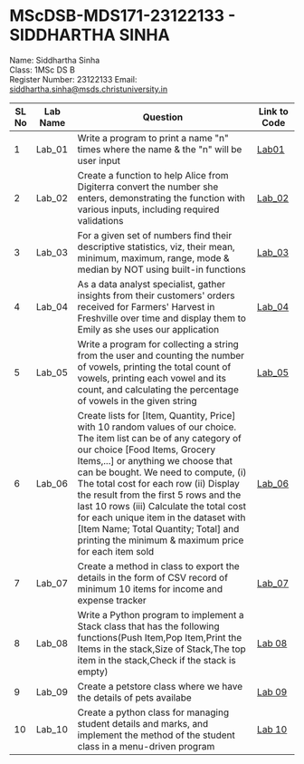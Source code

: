 # MScDSB-MDS171-23122133 - SIDDHARTHA SINHA
Name: Siddhartha Sinha   
Class: 1MSc DS B   
Register Number: 23122133
Email: siddhartha.sinha@msds.christuniversity.in

| SL No | Lab Name | Question | Link to Code |
|---    |---       |---       |---           |
| 1     | Lab_01   | Write a program to print a name "n" times where the name & the "n" will be user input|<a href="[Lab01](https://github.com/BichutiPata19/MScDSB-MDS171-23122133-Siddhartha/blob/78789088cb3227fcb62fc54ff248f2f6bcd94e94/Lab%20works/Lab01/Lab01.ipynb)">[Lab01](https://github.com/BichutiPata19/MScDSB-MDS171-23122133-Siddhartha/blob/78789088cb3227fcb62fc54ff248f2f6bcd94e94/Lab%20works/Lab01/Lab01.ipynb)</a>|
| 2     | Lab_02   | Create a function to help Alice from Digiterra convert the number she enters, demonstrating the function with various inputs, including required validations|<a href="[Lab02.ipynb](https://github.com/BichutiPata19/MScDSB-MDS171-23122133-Siddhartha/tree/18a1bade973f3b0fe1290c49db73d210cd9614db/Lab%20works/Lab02)">[Lab_02](https://github.com/BichutiPata19/MScDSB-MDS171-23122133-Siddhartha/tree/18a1bade973f3b0fe1290c49db73d210cd9614db/Lab%20works/Lab02)</a>|
| 3     | Lab_03   | For a given set of numbers find their descriptive statistics, viz, their mean, minimum, maximum, range, mode & median by NOT using built-in functions|<a href="[Lab03.ipynb](https://github.com/BichutiPata19/MScDSB-MDS171-23122133-Siddhartha/tree/18a1bade973f3b0fe1290c49db73d210cd9614db/Lab%20works/Lab03)">[Lab_03](https://github.com/BichutiPata19/MScDSB-MDS171-23122133-Siddhartha/tree/18a1bade973f3b0fe1290c49db73d210cd9614db/Lab%20works/Lab03)</a>|
| 4     | Lab_04   | As a data analyst specialist, gather insights from their customers' orders received for Farmers' Harvest in Freshville over time and display them to Emily as she uses our application|<a href="[Lab04.ipynb](https://github.com/BichutiPata19/MScDSB-MDS171-23122133-Siddhartha/tree/18a1bade973f3b0fe1290c49db73d210cd9614db/Lab%20works/Lab04)">[Lab_04](https://github.com/BichutiPata19/MScDSB-MDS171-23122133-Siddhartha/tree/18a1bade973f3b0fe1290c49db73d210cd9614db/Lab%20works/Lab04)</a>|
| 5     | Lab_05   | Write a program for collecting a string from the user and counting the number of vowels, printing the total count of vowels, printing each vowel and its count, and calculating the percentage of vowels in the given string|<a href="[Lab05.ipynb](https://github.com/BichutiPata19/MScDSB-MDS171-23122133-Siddhartha/tree/18a1bade973f3b0fe1290c49db73d210cd9614db/Lab%20works/Lab05)">[Lab_05](https://github.com/BichutiPata19/MScDSB-MDS171-23122133-Siddhartha/tree/18a1bade973f3b0fe1290c49db73d210cd9614db/Lab%20works/Lab05)</a>|
| 6     | Lab_06   | Create lists for [Item, Quantity, Price] with 10 random values of our choice. The item list can be of any category of our choice [Food Items, Grocery Items,...] or anything we choose that can be bought. We need to compute, (i) The total cost for each row (ii) Display the result from the first 5 rows and the last 10 rows (iii) Calculate the total cost for each unique item in the dataset with [Item Name; Total Quantity; Total] and printing the minimum & maximum price for each item sold|<a href="[Lab06.ipynb](https://github.com/BichutiPata19/MScDSB-MDS171-23122133-Siddhartha/tree/18a1bade973f3b0fe1290c49db73d210cd9614db/Lab%20works/Lab06)">[Lab_06](https://github.com/BichutiPata19/MScDSB-MDS171-23122133-Siddhartha/tree/18a1bade973f3b0fe1290c49db73d210cd9614db/Lab%20works/Lab06)</a>|
| 7     | Lab_07   | Create a method in class to export the details in the form of CSV record of minimum 10 items for income and expense tracker|<a href="[[Lab 07.ipynb](https://github.com/BichutiPata19/MScDSB-MDS171-23122133-Siddhartha/tree/18a1bade973f3b0fe1290c49db73d210cd9614db/Lab%20works/Lab07)](https://github.com/BichutiPata19/MScDSB-MDS171-23122133-Siddhartha/tree/18a1bade973f3b0fe1290c49db73d210cd9614db/Lab%20works/Lab07)">[Lab_07](https://github.com/BichutiPata19/MScDSB-MDS171-23122133-Siddhartha/tree/18a1bade973f3b0fe1290c49db73d210cd9614db/Lab%20works/Lab07)</a>|
| 8     | Lab_08   | Write a Python program to implement a Stack class that has the following functions(Push Item,Pop Item,Print the Items in the stack,Size of Stack,The top item in the stack,Check if the stack is empty)|<a href="[Lab 08.ipynb](https://github.com/BichutiPata19/MScDSB-MDS171-23122133-Siddhartha/tree/398f12bc2a26a406462a41bf70c8a511990e966b/Lab%20works/Lab08)">[Lab 08](https://github.com/BichutiPata19/MScDSB-MDS171-23122133-Siddhartha/tree/398f12bc2a26a406462a41bf70c8a511990e966b/Lab%20works/Lab08)</a>|
| 9     | Lab_09   | Create a petstore class where we have the details of pets availabe|<a href="[Lab 08.ipynb](https://github.com/BichutiPata19/MScDSB-MDS171-23122133-Siddhartha/tree/ea50431d47bd5bf23ba496887cfc2ba33beab517/Lab%20works/Lab09)">[Lab 09](https://github.com/BichutiPata19/MScDSB-MDS171-23122133-Siddhartha/tree/ea50431d47bd5bf23ba496887cfc2ba33beab517/Lab%20works/Lab09)</a>|
| 10     | Lab_10   | Create a python class for managing student details and marks, and implement the method of the student class in a menu-driven program|<a href="https://github.com/BichutiPata19/MScDSB-MDS171-23122133-Siddhartha/tree/3cf18a768eff509e30aaccb233069a22dcaa4a53/Lab%20works/Lab10">[Lab 10](https://github.com/BichutiPata19/MScDSB-MDS171-23122133-Siddhartha/tree/3cf18a768eff509e30aaccb233069a22dcaa4a53/Lab%20works/Lab10)</a>|
